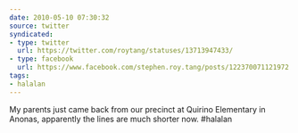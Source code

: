 ```yaml
---
date: 2010-05-10 07:30:32
source: twitter
syndicated:
- type: twitter
  url: https://twitter.com/roytang/statuses/13713947433/
- type: facebook
  url: https://www.facebook.com/stephen.roy.tang/posts/122370071121972
tags:
- halalan
---
```


My parents just came back from our precinct at Quirino Elementary in Anonas, apparently the lines are much shorter now. #halalan